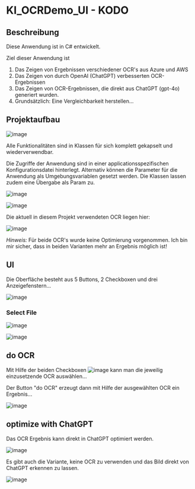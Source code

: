 # KI_OCRDemo_UI - KODO

## Beschreibung

Diese Anwendung ist in C# entwickelt. 

Ziel dieser Anwendung ist
1. Das Zeigen von Ergebnissen verschiedener OCR's aus Azure und AWS
2. Das Zeigen von durch OpenAI (ChatGPT) verbesserten OCR-Ergebnissen
3. Das Zeigen von OCR-Ergebnissen, die direkt aus ChatGPT (gpt-4o) generiert wurden.
4. Grundsätzlich: Eine Vergleichbarkeit herstellen...


## Projektaufbau

![image](https://github.com/user-attachments/assets/b5ff0274-b748-47a8-888c-11fd390ec23d)

Alle Funktionalitäten sind in Klassen für sich komplett gekapselt und wiederverwendbar.

Die Zugriffe der Anwendung sind in einer applicationsspezifischen Konfigurationsdatei hinterlegt. Alternativ können die Parameter für die Anwendung als Umgebungsvariablen gesetzt werden. Die Klassen lassen zudem eine Übergabe als Param zu.

![image](https://github.com/user-attachments/assets/89053a7a-d916-44f2-9035-791ce32dafbe)


![image](https://github.com/user-attachments/assets/4ce048d1-4f97-4400-bc7b-4281991afbdc)

Die aktuell in diesem Projekt verwendeten OCR liegen hier: 

![image](https://github.com/user-attachments/assets/c6d0071d-a482-4d72-9aae-5d73317aac9b)

*Hinweis:* Für beide OCR's wurde keine Optimierung vorgenommen. Ich bin mir sicher, dass in beiden Varianten mehr an Ergebnis möglich ist!

## UI

Die Oberfläche besteht aus 5 Buttons, 2 Checkboxen und drei Anzeigefenstern... 

![image](https://github.com/user-attachments/assets/71d0625c-ff4c-487b-a034-78bfc212d541)

### Select File

![image](https://github.com/user-attachments/assets/373df3cb-a2e2-478a-adb4-b86bd2ade33d)

![image](https://github.com/user-attachments/assets/cc77ae4e-2ec4-4c19-96ed-f15d006b33b0)

## do OCR

Mit Hilfe der beiden Checkboxen ![image](https://github.com/user-attachments/assets/6ddd75a2-d8ef-4d87-a2dd-c6b10a80ec59)
kann man die jeweilig einzusetzende OCR auswählen...

Der Button "do OCR" erzeugt dann mit Hilfe der ausgewählten OCR ein Ergebnis...

![image](https://github.com/user-attachments/assets/befa8c99-adad-4ab3-94d7-9f99f03f6291)

## optimize with ChatGPT

Das OCR Ergebnis kann direkt in ChatGPT optimiert werden.

![image](https://github.com/user-attachments/assets/1bcec65e-b4b9-466d-8d90-fd9da1cf5fef)

Es gibt auch die Variante, keine OCR zu verwenden und das Bild direkt von ChatGPT erkennen zu lassen.

![image](https://github.com/user-attachments/assets/f9bdfe80-7606-4f9a-9b6a-3e91b0a480c4)











